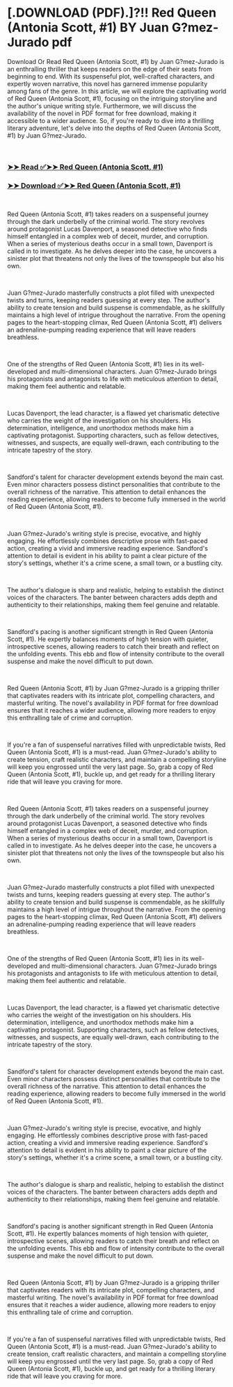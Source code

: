 # [.DOWNLOAD (PDF).]?!! Red Queen (Antonia Scott, #1) BY Juan G?mez-Jurado pdf

<p>Download Or Read Red Queen (Antonia Scott, #1) by Juan G?mez-Jurado is an enthralling thriller that keeps readers on the edge of their seats from beginning to end. With its suspenseful plot, well-crafted characters, and expertly woven narrative, this novel has garnered immense popularity among fans of the genre. In this article, we will explore the captivating world of Red Queen (Antonia Scott, #1), focusing on the intriguing storyline and the author's unique writing style. Furthermore, we will discuss the availability of the novel in PDF format for free download, making it accessible to a wider audience. So, if you're ready to dive into a thrilling literary adventure, let's delve into the depths of Red Queen (Antonia Scott, #1) by Juan G?mez-Jurado.</p>
<p>&nbsp;</p>

### [➤➤ Read ✅➤➤ Red Queen (Antonia Scott, #1)](https://pdfworldnow.com/?book=60784568)

### [➤➤ Download ✅➤➤ Red Queen (Antonia Scott, #1)](https://pdfworldnow.com/?book=60784568)

<p>&nbsp;</p>
<p>Red Queen (Antonia Scott, #1) takes readers on a suspenseful journey through the dark underbelly of the criminal world. The story revolves around protagonist Lucas Davenport, a seasoned detective who finds himself entangled in a complex web of deceit, murder, and corruption. When a series of mysterious deaths occur in a small town, Davenport is called in to investigate. As he delves deeper into the case, he uncovers a sinister plot that threatens not only the lives of the townspeople but also his own.</p>
<p>&nbsp;</p>
<p>Juan G?mez-Jurado masterfully constructs a plot filled with unexpected twists and turns, keeping readers guessing at every step. The author's ability to create tension and build suspense is commendable, as he skillfully maintains a high level of intrigue throughout the narrative. From the opening pages to the heart-stopping climax, Red Queen (Antonia Scott, #1) delivers an adrenaline-pumping reading experience that will leave readers breathless.</p>
<p>&nbsp;</p>
<p>One of the strengths of Red Queen (Antonia Scott, #1) lies in its well-developed and multi-dimensional characters. Juan G?mez-Jurado brings his protagonists and antagonists to life with meticulous attention to detail, making them feel authentic and relatable.</p>
<p>&nbsp;</p>
<p>Lucas Davenport, the lead character, is a flawed yet charismatic detective who carries the weight of the investigation on his shoulders. His determination, intelligence, and unorthodox methods make him a captivating protagonist. Supporting characters, such as fellow detectives, witnesses, and suspects, are equally well-drawn, each contributing to the intricate tapestry of the story.</p>
<p>&nbsp;</p>
<p>Sandford's talent for character development extends beyond the main cast. Even minor characters possess distinct personalities that contribute to the overall richness of the narrative. This attention to detail enhances the reading experience, allowing readers to become fully immersed in the world of Red Queen (Antonia Scott, #1).</p>
<p>&nbsp;</p>
<p>Juan G?mez-Jurado's writing style is precise, evocative, and highly engaging. He effortlessly combines descriptive prose with fast-paced action, creating a vivid and immersive reading experience. Sandford's attention to detail is evident in his ability to paint a clear picture of the story's settings, whether it's a crime scene, a small town, or a bustling city.</p>
<p>&nbsp;</p>
<p>The author's dialogue is sharp and realistic, helping to establish the distinct voices of the characters. The banter between characters adds depth and authenticity to their relationships, making them feel genuine and relatable.</p>
<p>&nbsp;</p>
<p>Sandford's pacing is another significant strength in Red Queen (Antonia Scott, #1). He expertly balances moments of high tension with quieter, introspective scenes, allowing readers to catch their breath and reflect on the unfolding events. This ebb and flow of intensity contribute to the overall suspense and make the novel difficult to put down.</p>
<p>&nbsp;</p>
<p>Red Queen (Antonia Scott, #1) by Juan G?mez-Jurado is a gripping thriller that captivates readers with its intricate plot, compelling characters, and masterful writing. The novel's availability in PDF format for free download ensures that it reaches a wider audience, allowing more readers to enjoy this enthralling tale of crime and corruption.</p>
<p>&nbsp;</p>
<p>If you're a fan of suspenseful narratives filled with unpredictable twists, Red Queen (Antonia Scott, #1) is a must-read. Juan G?mez-Jurado's ability to create tension, craft realistic characters, and maintain a compelling storyline will keep you engrossed until the very last page. So, grab a copy of Red Queen (Antonia Scott, #1), buckle up, and get ready for a thrilling literary ride that will leave you craving for more.</p>
<p>&nbsp;</p>
<p>Red Queen (Antonia Scott, #1) takes readers on a suspenseful journey through the dark underbelly of the criminal world. The story revolves around protagonist Lucas Davenport, a seasoned detective who finds himself entangled in a complex web of deceit, murder, and corruption. When a series of mysterious deaths occur in a small town, Davenport is called in to investigate. As he delves deeper into the case, he uncovers a sinister plot that threatens not only the lives of the townspeople but also his own.</p>
<p>&nbsp;</p>
<p>Juan G?mez-Jurado masterfully constructs a plot filled with unexpected twists and turns, keeping readers guessing at every step. The author's ability to create tension and build suspense is commendable, as he skillfully maintains a high level of intrigue throughout the narrative. From the opening pages to the heart-stopping climax, Red Queen (Antonia Scott, #1) delivers an adrenaline-pumping reading experience that will leave readers breathless.</p>
<p>&nbsp;</p>
<p>One of the strengths of Red Queen (Antonia Scott, #1) lies in its well-developed and multi-dimensional characters. Juan G?mez-Jurado brings his protagonists and antagonists to life with meticulous attention to detail, making them feel authentic and relatable.</p>
<p>&nbsp;</p>
<p>Lucas Davenport, the lead character, is a flawed yet charismatic detective who carries the weight of the investigation on his shoulders. His determination, intelligence, and unorthodox methods make him a captivating protagonist. Supporting characters, such as fellow detectives, witnesses, and suspects, are equally well-drawn, each contributing to the intricate tapestry of the story.</p>
<p>&nbsp;</p>
<p>Sandford's talent for character development extends beyond the main cast. Even minor characters possess distinct personalities that contribute to the overall richness of the narrative. This attention to detail enhances the reading experience, allowing readers to become fully immersed in the world of Red Queen (Antonia Scott, #1).</p>
<p>&nbsp;</p>
<p>Juan G?mez-Jurado's writing style is precise, evocative, and highly engaging. He effortlessly combines descriptive prose with fast-paced action, creating a vivid and immersive reading experience. Sandford's attention to detail is evident in his ability to paint a clear picture of the story's settings, whether it's a crime scene, a small town, or a bustling city.</p>
<p>&nbsp;</p>
<p>The author's dialogue is sharp and realistic, helping to establish the distinct voices of the characters. The banter between characters adds depth and authenticity to their relationships, making them feel genuine and relatable.</p>
<p>&nbsp;</p>
<p>Sandford's pacing is another significant strength in Red Queen (Antonia Scott, #1). He expertly balances moments of high tension with quieter, introspective scenes, allowing readers to catch their breath and reflect on the unfolding events. This ebb and flow of intensity contribute to the overall suspense and make the novel difficult to put down.</p>
<p>&nbsp;</p>
<p>Red Queen (Antonia Scott, #1) by Juan G?mez-Jurado is a gripping thriller that captivates readers with its intricate plot, compelling characters, and masterful writing. The novel's availability in PDF format for free download ensures that it reaches a wider audience, allowing more readers to enjoy this enthralling tale of crime and corruption.</p>
<p>&nbsp;</p>
<p>If you're a fan of suspenseful narratives filled with unpredictable twists, Red Queen (Antonia Scott, #1) is a must-read. Juan G?mez-Jurado's ability to create tension, craft realistic characters, and maintain a compelling storyline will keep you engrossed until the very last page. So, grab a copy of Red Queen (Antonia Scott, #1), buckle up, and get ready for a thrilling literary ride that will leave you craving for more.</p>
<p>&nbsp;</p>
